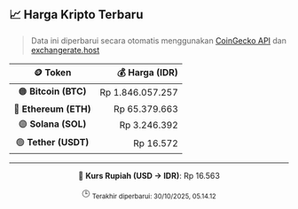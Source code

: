 

<!-- HARGA_KRIPTO -->
## 📈 Harga Kripto Terbaru

> Data ini diperbarui secara otomatis menggunakan [CoinGecko API](https://www.coingecko.com/) dan [exchangerate.host](https://exchangerate.host/)

<div align="center">

| 🪙 Token | 💰 Harga (IDR) |
|:------:|---------------:|
| 🟠 **Bitcoin (BTC)**   | Rp 1.846.057.257 |
| 🔵 **Ethereum (ETH)**  | Rp 65.379.663 |
| 🟣 **Solana (SOL)**    | Rp 3.246.392 |
| 🟢 **Tether (USDT)**   | Rp 16.572 |

---

💱 **Kurs Rupiah (USD → IDR)**: Rp 16.563

🕒 <sub>Terakhir diperbarui: 30/10/2025, 05.14.12</sub>

</div>
<!-- /HARGA_KRIPTO -->